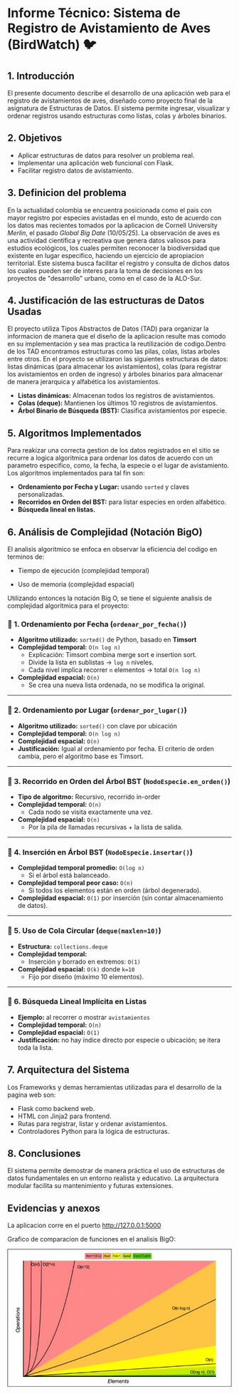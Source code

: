 # Informe Técnico: Sistema de Registro de Avistamiento de Aves (BirdWatch) 🐦

## 1. Introducción
El presente documento describe el desarrollo de una aplicación web para el registro de avistamientos de aves, diseñado como proyecto final de la asignatura de Estructuras de Datos. El sistema permite ingresar, visualizar y ordenar registros usando estructuras como listas, colas y árboles binarios.

## 2. Objetivos
- Aplicar estructuras de datos para resolver un problema real.
- Implementar una aplicación web funcional con Flask.
- Facilitar registro datos de avistamiento.

## 3. Definicion del problema
En la actualidad colombia se encuentra posicionada como el pais con mayor registro por especies avistadas en el mundo, esto de acuerdo con los datos mas recientes tomados por la aplicacion de Cornell University *Merlin*, el pasado *Global Big Date* (10/05/25).
La observación de aves es una actividad científica y recreativa que genera datos valiosos para estudios ecológicos, los cuales permiten reconocer la biodiversidad que existente en lugar especifico, haciendo un ejercicio de apropiacion territorial. Este sistema busca facilitar el registro y consulta de dichos datos los cuales pueden ser de interes para la toma de decisiones en los proyectos de "desarrollo" urbano, como en el caso de la ALO-Sur.

## 4. Justificación de las estructuras de Datos Usadas

El proyecto utiliza Tipos Abstractos de Datos (TAD) para organizar la informacion de manera que el diseño de la aplicacion resulte mas comodo en su implementación y sea mas practica la reutilización de codigo.Dentro de los TAD encontramos estructuras como las pilas, colas, listas arboles entre otros.
En el proyecto se utilizaron las siguientes estructuras de datos:
listas dinámicas (para almacenar los avistamientos), colas (para registrar los avistamientos en orden de ingreso) y árboles binarios para almacenar de manera jerarquica y alfabética los avistamientos.

- **Listas dinámicas:** Almacenan todos los registros de avistamientos.
- **Colas (deque):** Mantienen los últimos 10 registros de avistamientos.
- **Árbol Binario de Búsqueda (BST):** Clasifica avistamientos por especie.

## 5. Algoritmos Implementados

Para reakizar una correcta gestion de los datos registrados en el sitio se recurre a logica algoritmica para ordenar los datos de acuerdo con un parametro especifico, como, la fecha, la especie o el lugar de avistamiento. Los algoritmos implementados para tal fin son:

- **Ordenamiento por Fecha y Lugar:** usando `sorted` y claves personalizadas.
- **Recorridos en Orden del BST:** para listar especies en orden alfabético.
- **Búsqueda lineal en listas.**

## 6. Análisis de Complejidad (Notación BigO)

El analisis algoritmico se enfoca en observar la eficiencia del codigo en terminos de:

- Tiempo de ejecución (complejidad temporal)

- Uso de memoria (complejidad espacial)

Utilizando entonces la notación Big O, se tiene el siguiente analisis de complejidad algoritmica para el proyecto:

### 📌 1. Ordenamiento por Fecha (`ordenar_por_fecha()`)

- **Algoritmo utilizado:** `sorted()` de Python, basado en **Timsort**
- **Complejidad temporal:** `O(n log n)`
  - Explicación: Timsort combina merge sort e insertion sort.
  - Divide la lista en sublistas → `log n` niveles.
  - Cada nivel implica recorrer `n` elementos → total `O(n log n)`
- **Complejidad espacial:** `O(n)`
  - Se crea una nueva lista ordenada, no se modifica la original.

---

### 📌 2. Ordenamiento por Lugar (`ordenar_por_lugar()`)

- **Algoritmo utilizado:** `sorted()` con clave por ubicación
- **Complejidad temporal:** `O(n log n)`
- **Complejidad espacial:** `O(n)`
- **Justificación:** Igual al ordenamiento por fecha. El criterio de orden cambia, pero el algoritmo base es Timsort.

---

### 📌 3. Recorrido en Orden del Árbol BST (`NodoEspecie.en_orden()`)

- **Tipo de algoritmo:** Recursivo, recorrido in-order
- **Complejidad temporal:** `O(n)`
  - Cada nodo se visita exactamente una vez.
- **Complejidad espacial:** `O(n)`
  - Por la pila de llamadas recursivas + la lista de salida.

---

### 📌 4. Inserción en Árbol BST (`NodoEspecie.insertar()`)

- **Complejidad temporal promedio:** `O(log n)`
  - Si el árbol está balanceado.
- **Complejidad temporal peor caso:** `O(n)`
  - Si todos los elementos están en orden (árbol degenerado).
- **Complejidad espacial:** `O(1)` por inserción (sin contar almacenamiento de datos).

---

### 📌 5. Uso de Cola Circular (`deque(maxlen=10)`)

- **Estructura:** `collections.deque`
- **Complejidad temporal:** 
  - Inserción y borrado en extremos: `O(1)`
- **Complejidad espacial:** `O(k)` donde `k=10`
  - Fijo por diseño (máximo 10 elementos).

---

### 📌 6. Búsqueda Lineal Implícita en Listas

- **Ejemplo:** al recorrer o mostrar `avistamientos`
- **Complejidad temporal:** `O(n)`
- **Complejidad espacial:** `O(1)`
- **Justificación:** no hay índice directo por especie o ubicación; se itera toda la lista.




## 7. Arquitectura del Sistema

Los Frameworks y demas herramientas utilizadas para el desarrollo de la pagina web son:

- Flask como backend web.
- HTML con Jinja2 para frontend.
- Rutas para registrar, listar y ordenar avistamientos.
- Controladores Python para la lógica de estructuras.

## 8. Conclusiones
El sistema permite demostrar de manera práctica el uso de estructuras de datos fundamentales en un entorno realista y educativo. La arquitectura modular facilita su mantenimiento y futuras extensiones.

## Evidencias y anexos 

La aplicacion corre en el puerto http://127.0.0.1:5000

Grafico de comparacion de funciones en el analisis BigO:

![Gráfico de Notación Big O](img/comparacionNotacionBigO.png)



